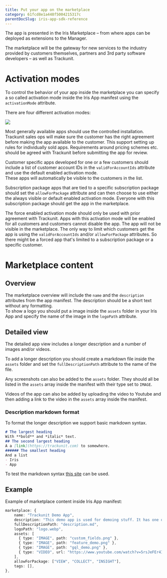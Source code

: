 ```yaml
---
title: Put your app on the marketplace
category: 61fcd8e1a448f5004215317c
parentDocSlug: iris-app-sdk-reference
---
```


The app is presented in the Iris Marketplace – from where apps can be deployed as extensions to the Manager.

The marketplace will be the gateway for new services to the industry provided by customers themselves, partners and 3rd party software developers – as well as Trackunit.

# Activation modes

To control the behavior of your app inside the marketplace you can specify a so called activation mode inside the Iris App manifest using the `activationMode` attribute.

There are four different activation modes:

![](https://files.readme.io/e11630c-image.png)

Most generally available apps should use the controlled installation. Trackunit sales ops will make sure the customer has the right agreement before making the app available to the customer. This support setting up rules for individually sold apps. Requirements around pricing schemes etc. should be agreed with Trackunit before submitting the app for review.

Customer specific apps developed for one or a few customers should include a list of customer account IDs in the `validForAccountIds` attribute and use the default enabled activation mode.  
These apps will automatically be visible to the customers in the list.

Subscription package apps that are tied to a specific subscription package should set the `allowForPackage` attribute and can then choose to use either the always visible or default enabled activation mode. Everyone with this subscription package should get the app in the marketplace.

The force enabled activation mode should only be used with prior agreement with Trackunit. Apps with this activation mode will be enabled for all customers and customers cannot disable the app. The app will not be visible in the marketplace. The only way to limit which customers get the app is using the `validForAccountIds` and/or `allowForPackage` attributes. So there might be a forced app that's limited to a subscription package or a specific customer.

# Marketplace content

## Overview

The marketplace overview will include the `name` and the `description` attributes from the app manifest. The description should be a short text without any formatting.  
To show a logo you should put a image inside the `assets` folder in your Iris App and specify the name of the image in the `logoPath` attribute.

## Detailed view

The detailed app view includes a longer description and a number of images and/or videos.

To add a longer description you should create a markdown file inside the `assets` folder and set the `fullDescriptionPath` attribute to the name of the file.

Any screenshots can also be added to the `assets` folder. They should all be listed in the `assets` array inside the manifest with their type set to `IMAGE`.

Videos of the app can also be added by uploading the video to Youtube and then adding a link to the video in the `assets` array inside the manifest.

### Description markdown format

To format the longer description we support basic markdown syntax.

```markdown
# The largest heading
With **bold** and *italic* text.
## The second largest heading
A a [link](https://trackunit.com) to somewhere.
###### The smallest heading
And a list
- Iris
- App
```



To test the markdown syntax [this site](https://marked.js.org/demo/?text=%23%20The%20largest%20heading%0AWith%20**bold**%20and%20*italic*%20text.%0A%23%23%20The%20second%20largest%20heading%0AA%20a%20%5Blink%5D(https%3A%2F%2Ftrackunit.com)%20to%20somewhere.%0A%23%23%23%23%23%23%20The%20smallest%20heading%0AAnd%20a%20list%0A-%20Iris%0A-%20App&options=%7B%0A%20%22async%22%3A%20false%2C%0A%20%22baseUrl%22%3A%20null%2C%0A%20%22breaks%22%3A%20false%2C%0A%20%22extensions%22%3A%20null%2C%0A%20%22gfm%22%3A%20true%2C%0A%20%22headerIds%22%3A%20true%2C%0A%20%22headerPrefix%22%3A%20%22%22%2C%0A%20%22highlight%22%3A%20null%2C%0A%20%22langPrefix%22%3A%20%22language-%22%2C%0A%20%22mangle%22%3A%20true%2C%0A%20%22pedantic%22%3A%20false%2C%0A%20%22sanitize%22%3A%20false%2C%0A%20%22sanitizer%22%3A%20null%2C%0A%20%22silent%22%3A%20false%2C%0A%20%22smartLists%22%3A%20false%2C%0A%20%22smartypants%22%3A%20false%2C%0A%20%22tokenizer%22%3A%20null%2C%0A%20%22walkTokens%22%3A%20null%2C%0A%20%22xhtml%22%3A%20false%0A%7D&version=master) can be used.

## Example

Example of marketplace content inside Iris App manifest:

```typescript
marketplace: {
    name: "Trackunit Demo App",
    description: "This demo app is used for demoing stuff. It has one of each extension type.",
    fullDescriptionPath: "description.md",
    logoPath: "logo.webp",
    assets: [
      { type: "IMAGE", path: "custom_fields.png" },
      { type: "IMAGE", path: "feature_demo.png" },
      { type: "IMAGE", path: "gql_demo.png" },
      { type: "VIDEO", url: "https://www.youtube.com/watch?v=5rsJeFEr4IE" },
    ],
    allowForPackage: ["VIEW", "COLLECT", "INSIGHT"],
    tags: [],
},
```
